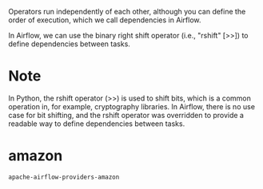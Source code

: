 Operators run independently of each other, although you can define the order of execution, which we call dependencies in Airflow. 

In Airflow, we can use the binary right shift operator (i.e., "rshift" [>>]) to define dependencies between tasks. 


# Note
In Python, the rshift operator (>>) is used to shift bits, which is a common operation in, for example, cryptography libraries. In Airflow, there is no use case for bit shifting, and the rshift operator was overridden to provide a readable way to define dependencies between tasks.


# amazon

    apache-airflow-providers-amazon

